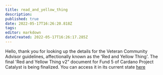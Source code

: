```yaml
---
title: read_and_yellow_thing
description: 
published: true
date: 2022-05-17T16:26:20.818Z
tags: 
editor: markdown
dateCreated: 2022-05-17T16:26:17.285Z
---
```


Hello, thank you for looking up the details for the Veteran Community Advisor guidelines, affectionally known as the 'Red and Yellow Thing'. The final 'Red and Yellow Thing v2" document for Fund 5 of Cardano Project Catalyst is being finalized. You can access it in its current state [here](https://docs.google.com/document/d/1LTw7iY-_XJ5welSUk-olRvkfyVuOIPcR_iAgqbnZv8c/edit#) 
